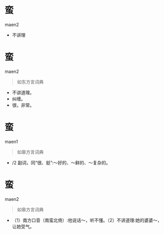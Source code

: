 # 蛮
maen2
- 不讲理

# 蛮
maen2
> 如东方言词典
- 不讲道理。
- 纠缠。
- 很，非常。

# 蛮
maen1
> 如皋方言词典
- /2 副词，同“很、挺”:～好的、～鲜的、～复杂的。

# 蛮
maen2
> 如皋方言词典
- （1）南方口音（南蛮北倚）:他说话～，听不懂。（2）不讲道理:她的婆婆～，让她受气。
